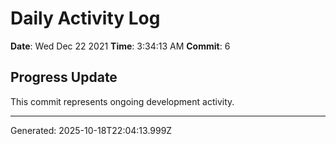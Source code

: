 # Daily Activity Log

**Date**: Wed Dec 22 2021
**Time**: 3:34:13 AM
**Commit**: 6

## Progress Update

This commit represents ongoing development activity.

---
Generated: 2025-10-18T22:04:13.999Z
